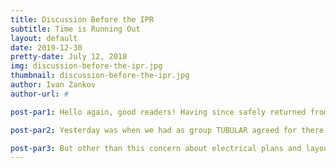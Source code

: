 ```yaml
---
title: Discussion Before the IPR
subtitle: Time is Running Out
layout: default
date: 2019-12-30
pretty-date: July 12, 2018
img: discussion-before-the-ipr.jpg
thumbnail: discussion-before-the-ipr.jpg
author: Ivan Zankov
author-url: #

post-par1: Hello again, good readers! Having since safely returned from Sardinia, I am back on the grid. Let’s see what has happened recently…

post-par2: Yesterday was when we had as group TUBULAR agreed for there to be an appointment with our mentors - and boy oh boy could it not have come soon enough! To summarise, we are missing the PCB we ordered, as it still has not arrived, while much of the continued work in Team Electrical depends on the knowledge of exactly how this product will fit into the experiment (in a figurative and in a physical sense). The electrical schematics are what are primarily thrown into jeopardy by this - that is, if they are to be submitted within the newly-assigned deadline. The schematics can, however still be done with a rough estimation of the PCB in mind, as the big picture is going to be far more important once the presentation is upon my fellows still up in Kiruna. That’s the other thing by the way - the idea behind this talk was that it would primarily circle around those of us not currently part of the active building process - so each one of us that attended to report our team’s progress was calling from a different room in a different country!

post-par3: But other than this concern about electrical plans and layouts, the other divisions are still managing to hold out without too much lag, so the deadlines should be met. As a collective group, I think we can really pull this off!
---
```

